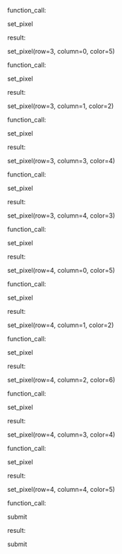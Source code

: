 function_call:

set_pixel


result:

set_pixel(row=3, column=0, color=5)

function_call:

set_pixel


result:

set_pixel(row=3, column=1, color=2)

function_call:

set_pixel


result:

set_pixel(row=3, column=3, color=4)

function_call:

set_pixel


result:

set_pixel(row=3, column=4, color=3)

function_call:

set_pixel


result:

set_pixel(row=4, column=0, color=5)

function_call:

set_pixel


result:

set_pixel(row=4, column=1, color=2)

function_call:

set_pixel


result:

set_pixel(row=4, column=2, color=6)

function_call:

set_pixel


result:

set_pixel(row=4, column=3, color=4)

function_call:

set_pixel


result:

set_pixel(row=4, column=4, color=5)

function_call:

submit


result:

submit

